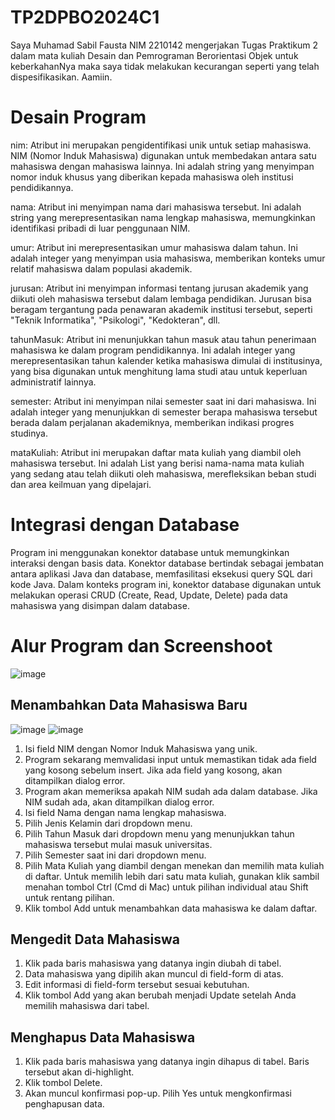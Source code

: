 # TP2DPBO2024C1

Saya Muhamad Sabil Fausta NIM 2210142 mengerjakan Tugas Praktikum 2 dalam mata kuliah Desain dan Pemrograman Berorientasi Objek untuk keberkahanNya maka saya tidak melakukan kecurangan seperti yang telah dispesifikasikan. Aamiin.

# Desain Program

nim: Atribut ini merupakan pengidentifikasi unik untuk setiap mahasiswa. NIM (Nomor Induk Mahasiswa) digunakan untuk membedakan antara satu mahasiswa dengan mahasiswa lainnya. Ini adalah string yang menyimpan nomor induk khusus yang diberikan kepada mahasiswa oleh institusi pendidikannya.

nama: Atribut ini menyimpan nama dari mahasiswa tersebut. Ini adalah string yang merepresentasikan nama lengkap mahasiswa, memungkinkan identifikasi pribadi di luar penggunaan NIM.

umur: Atribut ini merepresentasikan umur mahasiswa dalam tahun. Ini adalah integer yang menyimpan usia mahasiswa, memberikan konteks umur relatif mahasiswa dalam populasi akademik.

jurusan: Atribut ini menyimpan informasi tentang jurusan akademik yang diikuti oleh mahasiswa tersebut dalam lembaga pendidikan. Jurusan bisa beragam tergantung pada penawaran akademik institusi tersebut, seperti "Teknik Informatika", "Psikologi", "Kedokteran", dll.

tahunMasuk: Atribut ini menunjukkan tahun masuk atau tahun penerimaan mahasiswa ke dalam program pendidikannya. Ini adalah integer yang merepresentasikan tahun kalender ketika mahasiswa dimulai di institusinya, yang bisa digunakan untuk menghitung lama studi atau untuk keperluan administratif lainnya.

semester: Atribut ini menyimpan nilai semester saat ini dari mahasiswa. Ini adalah integer yang menunjukkan di semester berapa mahasiswa tersebut berada dalam perjalanan akademiknya, memberikan indikasi progres studinya.

mataKuliah: Atribut ini merupakan daftar mata kuliah yang diambil oleh mahasiswa tersebut. Ini adalah List<String> yang berisi nama-nama mata kuliah yang sedang atau telah diikuti oleh mahasiswa, merefleksikan beban studi dan area keilmuan yang dipelajari.

# Integrasi dengan Database
Program ini menggunakan konektor database untuk memungkinkan interaksi dengan basis data. Konektor database bertindak sebagai jembatan antara aplikasi Java dan database, memfasilitasi eksekusi query SQL dari kode Java. Dalam konteks program ini, konektor database digunakan untuk melakukan operasi CRUD (Create, Read, Update, Delete) pada data mahasiswa yang disimpan dalam database.

# Alur Program dan Screenshoot

![image](https://github.com/sabilfaustaa/LP5DPBO2024C1/assets/61264687/25bf1866-9b87-4069-90a0-5916a0556745)

## Menambahkan Data Mahasiswa Baru

![image](https://github.com/sabilfaustaa/TP2DPBO2024C1/assets/61264687/ac6076d6-90b7-4877-a439-0f725fcde63f)
![image](https://github.com/sabilfaustaa/TP2DPBO2024C1/assets/61264687/567fa393-1673-4400-a18c-d5668f2daab3)

1. Isi field NIM dengan Nomor Induk Mahasiswa yang unik.
2. Program sekarang memvalidasi input untuk memastikan tidak ada field yang kosong sebelum insert. Jika ada field yang kosong, akan ditampilkan dialog error.
3. Program akan memeriksa apakah NIM sudah ada dalam database. Jika NIM sudah ada, akan ditampilkan dialog error.
4. Isi field Nama dengan nama lengkap mahasiswa.
5. Pilih Jenis Kelamin dari dropdown menu.
6. Pilih Tahun Masuk dari dropdown menu yang menunjukkan tahun mahasiswa tersebut mulai masuk universitas.
7. Pilih Semester saat ini dari dropdown menu.
8. Pilih Mata Kuliah yang diambil dengan menekan dan memilih mata kuliah di daftar. Untuk memilih lebih dari satu mata kuliah, gunakan klik sambil menahan tombol Ctrl (Cmd di Mac) untuk pilihan individual atau Shift untuk rentang pilihan.
9. Klik tombol Add untuk menambahkan data mahasiswa ke dalam daftar.

## Mengedit Data Mahasiswa

1. Klik pada baris mahasiswa yang datanya ingin diubah di tabel.
2. Data mahasiswa yang dipilih akan muncul di field-form di atas.
3. Edit informasi di field-form tersebut sesuai kebutuhan.
4. Klik tombol Add yang akan berubah menjadi Update setelah Anda memilih mahasiswa dari tabel.

## Menghapus Data Mahasiswa

1. Klik pada baris mahasiswa yang datanya ingin dihapus di tabel. Baris tersebut akan di-highlight.
2. Klik tombol Delete.
3. Akan muncul konfirmasi pop-up. Pilih Yes untuk mengkonfirmasi penghapusan data.
